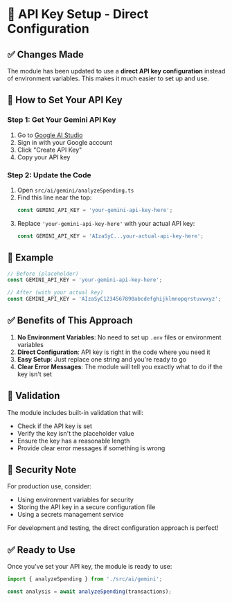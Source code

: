 # 🔑 API Key Setup - Direct Configuration

## ✅ Changes Made

The module has been updated to use a **direct API key configuration** instead of environment variables. This makes it much easier to set up and use.

## 🚀 How to Set Your API Key

### Step 1: Get Your Gemini API Key
1. Go to [Google AI Studio](https://makersuite.google.com/app/apikey)
2. Sign in with your Google account
3. Click "Create API Key"
4. Copy your API key

### Step 2: Update the Code
1. Open `src/ai/gemini/analyzeSpending.ts`
2. Find this line near the top:
   ```typescript
   const GEMINI_API_KEY = 'your-gemini-api-key-here';
   ```
3. Replace `'your-gemini-api-key-here'` with your actual API key:
   ```typescript
   const GEMINI_API_KEY = 'AIzaSyC...your-actual-api-key-here';
   ```

## 📝 Example

```typescript
// Before (placeholder)
const GEMINI_API_KEY = 'your-gemini-api-key-here';

// After (with your actual key)
const GEMINI_API_KEY = 'AIzaSyC1234567890abcdefghijklmnopqrstuvwxyz';
```

## ✅ Benefits of This Approach

1. **No Environment Variables**: No need to set up `.env` files or environment variables
2. **Direct Configuration**: API key is right in the code where you need it
3. **Easy Setup**: Just replace one string and you're ready to go
4. **Clear Error Messages**: The module will tell you exactly what to do if the key isn't set

## 🔧 Validation

The module includes built-in validation that will:
- Check if the API key is set
- Verify the key isn't the placeholder value
- Ensure the key has a reasonable length
- Provide clear error messages if something is wrong

## 🚨 Security Note

For production use, consider:
- Using environment variables for security
- Storing the API key in a secure configuration file
- Using a secrets management service

For development and testing, the direct configuration approach is perfect!

## ✅ Ready to Use

Once you've set your API key, the module is ready to use:

```typescript
import { analyzeSpending } from './src/ai/gemini';

const analysis = await analyzeSpending(transactions);
```
